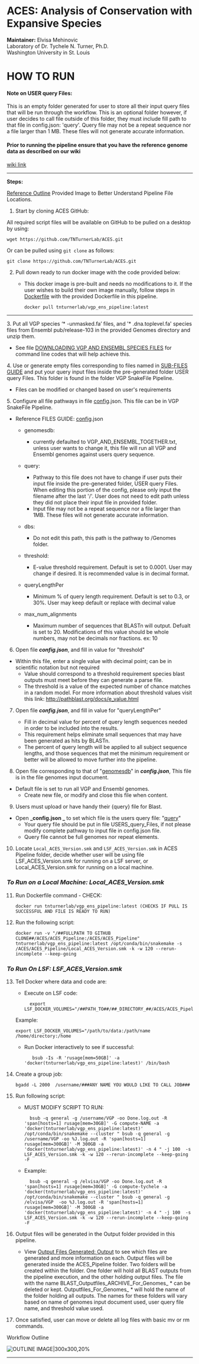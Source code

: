 **<span style="text-decoration:underline;"><h1>ACES: Analysis of Conservation with Expansive Species</h1></span>**

**Maintainer:** Elvisa Mehinovic\
Laboratory of Dr. Tychele N. Turner, Ph.D.\
Washington University in St. Louis

**<span style="text-decoration:underline;"><a name="HOWRUN"><h1>HOW TO RUN</h1></a></span>**

<h4>Note on USER query Files:</h4>

This is an empty folder generated for user to store all their input query files that will be run through the workflow. This is an optional folder however, if user decides to call file outside of this folder, they must include fill path to that file in config.json: 'query'. Query file may not be a repeat sequence nor a file larger than 1 MB. These files will not generate accurate information.

<h4>Prior to running the pipeline ensure that you have the reference genome data as described on our wiki</h4>

[wiki link](https://github.com/TNTurnerLab/ACES/wiki/Retrieving-Reference-Genome-Data)

--------------------------------------------------------------------------------------------------------------------------------
**Steps:**

[Reference Outline](#O) Provided Image to Better Understand Pipeline File Locations.

1. Start by cloning ACES GitHub:

All required script files will be available on GitHub to be pulled on a desktop by using:

	wget https://github.com/TNTurnerLab/ACES.git

Or can be pulled using `git clone` as follows:

	git clone https://github.com/TNTurnerLab/ACES.git


2. Pull down ready to run docker image with the code provided below:

   * This docker image is pre-built and needs no modifications to it. If the user wishes to build their own image manually, follow steps in [Dockerfile](https://github.com/TNTurnerLab/ACES/wiki/Building-the-Dockerfile) with the provided Dockerfile in this pipeline.

    	 docker pull tnturnerlab/vgp_ens_pipeline:latest

--------------------------------------------------------------------------------------------------------------------------------

<a name = "HTR"> 3. </a>   Put all VGP species ‘* -unmasked.fa’ files, and '* .dna.toplevel.fa' species files from Ensembl pub/release-103 in the provided Genomes directory and unzip them.

   * See file [DOWNLOADING VGP AND ENSEMBL SPECIES FILES](https://github.com/TNTurnerLab/ACES/wiki/Retrieving-Reference-Genome-Data) for command line codes that will help achieve this.


<a name = "HTT"> 4. </a>   Use or generate empty files corresponding to files named in [SUB-FILES GUIDE](https://github.com/TNTurnerLab/ACES/wiki/Sub-Files-Guide) and put your query input files inside the pre-generated folder USER query Files. This folder is found in the folder VGP SnakeFile Pipeline.

   * Files can be modified or changed based on user's requirements


<a name = "HTF"> 5. </a>   Configure all file pathways in file [config](https://github.com/TNTurnerLab/ACES/wiki/Config-File-Details).json. This file can be in VGP SnakeFile Pipeline.

* Reference FILES GUIDE: [config](https://github.com/TNTurnerLab/ACES/wiki/Config-File-Details).json

	* genomesdb:
		* currently defaulted to VGP_AND_ENSEMBL_TOGETHER.txt, unless user wants to change it, this file will run all
      		  VGP and Ensembl genomes against users query sequence.

	* query:
		* Pathway to this file does not have to change if user puts their input file inside the pre-generated folder,
		  USER query Files. When editing this portion of the config, please only input the filename after the last '/'.
		  User does not need to edit path unless they did not place their input file in provided folder.
	  	* Input file may not be a repeat sequence nor a file larger than 1MB. These files will not generate accurate information.
	  	
	* dbs:
		* Do not edit this path, this path is the pathway to /Genomes folder.
      		
	* threshold:
		 * E-value threshold requirement. Default is set to 0.0001. User may change if desired. It is recommended value is in decimal format.

	* queryLengthPer
		* Minimum % of query length requirement. Default is set to 0.3, or 30%. User may keep default or replace with decimal value

	* max_num_alignments
		* Maximum number of sequences that BLASTn will output. Defualt is set to 20. Modifications of this value should be whole numbers, may not be decimals nor fractions. ex: 10



6. Open file **_config.json_**, and fill in value for "threshold"

  * Within this file, enter a single value with decimal point; can be in scientific notation but not required  
	* Value should correspond to a threshold requirement species blast outputs must meet before they can generate a parse file.
	* The threshold is a value of the expected number of chance matches in a random model. For more information about threshold
		values visit this link: http://pathblast.org/docs/e_value.html



7. Open file **_config.json_**, and fill in value for "queryLengthPer"

	* Fill in decimal value for percent of query length sequences needed in order to be included into the results.
	* This requirement helps eliminate small sequences that may have been generated as hits by BLASTn.
	* The percent of query length will be applied to all subject sequence lengths, and those sequences that met the minimum requirement or
	  better will be allowed to move further into the pipeline.



8. Open file corresponding to that of "[genomesdb](https://github.com/TNTurnerLab/ACES/wiki/Config-File-Details)" in **_config.json_**, This file is in the file genomes input document.

  * Default file is set to run all VGP and Ensembl genomes.
	* Create new file, or modify and close this file when content.



9. Users must upload or have handy their {query} file for Blast.

  * Open  **_config.json _** to set which file is the users query file: "[query](https://github.com/TNTurnerLab/ACES/wiki/Config-File-Details)"
	* Your query file should be put in file USERS_query_Files, if not please modify complete pathway to input file in config.json file.
	* Query file cannot be full genomes nor repeat elements.



10. Locate `Local_ACES_Version.smk` and `LSF_ACES_Version.smk` in ACES Pipeline folder, decide whether user will be using file LSF_ACES_Version.smk for running on a LSF server, or Local_ACES_Version.smk for running on a local machine.



_<span style="text-decoration:underline;"><h3>To Run on a Local Machine: Local_ACES_Version.smk</h3></span>_


11. Run Dockerfile command - CHECK:

		docker run tnturnerlab/vgp_ens_pipeline:latest (CHECKS IF PULL IS SUCCESSFUL AND FILE IS READY TO RUN)



12. Run the following script:

		docker run -v "/##FULLPATH TO GITHUB CLONE##/ACES/ACES_Pipeline:/ACES/ACES_Pipeline" tnturnerlab/vgp_ens_pipeline:latest /opt/conda/bin/snakemake -s /ACES/ACES_Pipeline/Local_ACES_Version.smk -k -w 120 --rerun-incomplete --keep-going




_<span style="text-decoration:underline;"><h3>To Run On LSF: LSF_ACES_Version.smk </h3></span>_


13. Tell Docker where data and code are:

	* Execute on LSF code:

     		export LSF_DOCKER_VOLUMES="/##PATH_TO##/##_DIRECTORY_##/ACES/ACES_Pipeline/:/ACES/ACES_Pipeline/"

	Example:

		export LSF_DOCKER_VOLUMES="/path/to/data:/path/name /home/directory:/home 	

       * Run Docker interactively to see if successful:

           		bsub -Is -R 'rusage[mem=50GB]' -a 'docker(tnturnerlab/vgp_ens_pipeline:latest)' /bin/bash



14. Create a group job:

    	bgadd -L 2000  /username/###ANY NAME YOU WOULD LIKE TO CALL JOB###



15. Run following script:

    * MUST MODIFY SCRIPT TO RUN:

        	bsub -q general -g /username/VGP -oo Done.log.out -R 'span[hosts=1] rusage[mem=30GB]' -G compute-NAME -a 'docker(tnturnerlab/vgp_ens_pipeline:latest)' /opt/conda/bin/snakemake --cluster " bsub -q general -g  /username/VGP -oo %J.log.out -R 'span[hosts=1] rusage[mem=300GB]' -M 300GB -a 'docker(tnturnerlab/vgp_ens_pipeline:latest)' -n 4 " -j 100  -s LSF_ACES_Version.smk -k -w 120 --rerun-incomplete --keep-going -F
    
    * Example:

        	bsub -q general -g /elvisa/VGP -oo Done.log.out -R 'span[hosts=1] rusage[mem=30GB]' -G compute-tychele -a 'docker(tnturnerlab/vgp_ens_pipeline:latest)' /opt/conda/bin/snakemake --cluster " bsub -q general -g /elvisa/VGP  -oo %J.log.out -R 'span[hosts=1] rusage[mem=300GB]' -M 300GB -a 'docker(tnturnerlab/vgp_ens_pipeline:latest)' -n 4 " -j 100  -s LSF_ACES_Version.smk -k -w 120 --rerun-incomplete --keep-going -F



16. Output files will be generated in the Output folder provided in this pipeline.
		
	* View [Output Files Generated: Output](https://github.com/TNTurnerLab/ACES/wiki/Output-Files-Description) to see which files are generated and more information on each. Output files will be generated inside the ACES_Pipeline folder. Two folders will be created within the folder. One folder will hold all BLAST outputs from the pipeline execution, and the other holding output files. The file with the name BLAST_Outputfiles_ARCHIVE_For_Genomes_ *
can be deleted or kept. Outputfiles_For_Genomes_ * will hold the name of the folder holding all outputs. The names for these folders will vary based on name of genomes input document used, user query file name, and threshold value used.



17. Once satisfied, user can move or delete all log files with basic mv or rm commands.

 <a name="o"> Workflow Outline </a>

![OUTLINE IMAGE|300x300,20%](https://docs.google.com/drawings/d/e/2PACX-1vRHNT2Uedh4fvA8En-y7ZyXsJTx-u0wDm1CawurKoQl1maBhxsBM0ICK6DdHVWXK33mDKLAJGPcc1bj/pub?w=960&h=720)


--------------------------------------------------------------------------------------------------------------------------------
